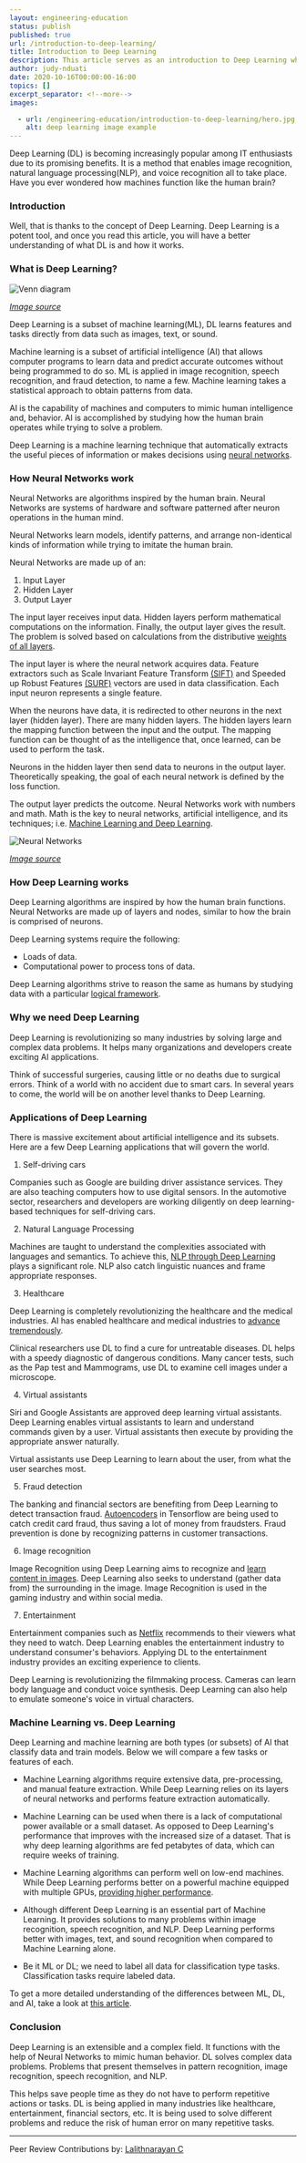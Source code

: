 ```yaml
---
layout: engineering-education
status: publish
published: true
url: /introduction-to-deep-learning/
title: Introduction to Deep Learning
description: This article serves as an introduction to Deep Learning which is a machine learning technique that automatically extracts the pieces of information using neural networks.
author: judy-nduati
date: 2020-10-16T00:00:00-16:00
topics: []
excerpt_separator: <!--more-->
images:

  - url: /engineering-education/introduction-to-deep-learning/hero.jpg
    alt: deep learning image example
---
```

Deep Learning (DL) is becoming increasingly popular among IT enthusiasts due to its promising benefits. It is a method that enables image recognition, natural language processing(NLP), and voice recognition all to take place. Have you ever wondered how machines function like the human brain?
<!--more-->
### Introduction
Well, that is thanks to the concept of Deep Learning. Deep Learning is a potent tool, and once you read this article, you will have a better understanding of what DL is and how it works.
### What is Deep Learning?

![Venn diagram](/engineering-education/introduction-to-deep-learning/ai-ml-dl.jpg)<br>

[*Image source*](https://towardsdatascience.com/cousins-of-artificial-intelligence-dda4edc27b55)

Deep Learning is a subset of machine learning(ML), DL learns features and tasks directly from data such as images, text, or sound.

Machine learning is a subset of artificial intelligence (AI) that allows computer programs to learn data and predict accurate outcomes without being programmed to do so. ML is applied in image recognition, speech recognition, and fraud detection, to name a few. Machine learning takes a statistical approach to obtain patterns from data.

AI is the capability of machines and computers to mimic human intelligence and, behavior. AI is accomplished by studying how the human brain operates while trying to solve a problem.

Deep Learning is a machine learning technique that automatically extracts the useful pieces of information or makes decisions using [neural networks](https://en.wikipedia.org/wiki/Artificial_neural_network).

### How Neural Networks work
Neural Networks are algorithms inspired by the human brain. Neural Networks are systems of hardware and software patterned after neuron operations in the human mind.

Neural Networks learn models, identify patterns, and arrange non-identical kinds of information while trying to imitate the human brain.

Neural Networks are made up of an:
1. Input Layer
2. Hidden Layer
3. Output Layer

The input layer receives input data. Hidden layers perform mathematical computations on the information. Finally, the output layer gives the result. The problem is solved based on calculations from the distributive [weights of all layers](https://www.modev.com/blog/how-deep-learning-works).

The input layer is where the neural network acquires data. Feature extractors such as Scale Invariant Feature Transform [(SIFT)](https://bit.ly/342ROr6) and Speeded up Robust Features [(SURF)](https://bit.ly/2T3tb7s) vectors are used in data classification. Each input neuron represents a single feature.

When the neurons have data, it is redirected to other neurons in the next layer (hidden layer). There are many hidden layers. The hidden layers learn the mapping function between the input and the output. The mapping function can be thought of as the intelligence that, once learned, can be used to perform the task.

Neurons in the hidden layer then send data to neurons in the output layer. Theoretically speaking, the goal of each neural network is defined by the loss function.

The output layer predicts the outcome. Neural Networks work with numbers and math. Math is the key to neural networks, artificial intelligence, and its techniques; i.e. [Machine Learning and Deep Learning](http://neuralnetworksanddeeplearning.com/chap1.html).

![Neural Networks](/engineering-education/introduction-to-deep-learning/neural-networks.jpg)<br>

[*Image source*](https://towardsdatascience.com/cousins-of-artificial-intelligence-dda4edc27b55)

### How Deep Learning works
Deep Learning algorithms are inspired by how the human brain functions. Neural Networks are made up of layers and nodes, similar to how the brain is comprised of neurons.

Deep Learning systems require the following:
- Loads of data.
- Computational power to process tons of data.

Deep Learning algorithms strive to reason the same as humans by studying data with a particular [logical framework](https://medium.com/tebs-lab/introduction-to-deep-learning-a46e92cb0022).

### Why we need Deep Learning
Deep Learning is revolutionizing so many industries by solving large and complex data problems.
It helps many organizations and developers create exciting AI applications.

Think of successful surgeries, causing little or no deaths due to surgical errors. Think of a world with no accident due to smart cars. In several years to come, the world will be on another level thanks to Deep Learning.

### Applications of Deep Learning
There is massive excitement about artificial intelligence and its subsets. Here are a few Deep Learning applications that will govern the world.

1. Self-driving cars

Companies such as Google are building driver assistance services. They are also teaching computers how to use digital sensors. In the automotive sector, researchers and developers are working diligently on deep learning-based techniques for self-driving cars.

2. Natural Language Processing

Machines are taught to understand the complexities associated with languages and semantics. To achieve this, [NLP through Deep Learning](https://www.mygreatlearning.com/blog/natural-language-processing-tutorial/) plays a significant role. NLP also catch linguistic nuances and frame appropriate responses.

3. Healthcare

Deep Learning is completely revolutionizing the healthcare and the medical industries. AI has enabled healthcare and medical industries to [advance tremendously](https://medium.com/breathe-publication/top-15-deep-learning-applications-that-will-rule-the-world-in-2018-and-beyond-7c6130c43b01).

Clinical researchers use DL to find a cure for untreatable diseases. DL helps with a speedy diagnostic of dangerous conditions. Many cancer tests, such as the Pap test and Mammograms, use DL to examine cell images under a microscope.

4. Virtual assistants

Siri and Google Assistants are approved deep learning virtual assistants. Deep Learning enables virtual assistants to learn and understand commands given by a user. Virtual assistants then execute by providing the appropriate answer naturally.

Virtual assistants use Deep Learning to learn about the user, from what the user searches most.

5. Fraud detection

The banking and financial sectors are benefiting from Deep Learning to detect transaction fraud. [Autoencoders](https://www.mygreatlearning.com/blog/deep-learning-applications/) in Tensorflow are being used to catch credit card fraud, thus saving a lot of money from fraudsters. Fraud prevention is done by recognizing patterns in customer transactions.

6. Image recognition

Image Recognition using Deep Learning aims to recognize and [learn content in images](https://www.researchgate.net/publication/326503174_Deep_Learning_for_Practical_Image_Recognition_Case_Study_on_Kaggle_Competitions). Deep Learning also seeks to understand (gather data from) the surrounding in the image. Image Recognition is used in the gaming industry and within social media.

7. Entertainment

Entertainment companies such as [Netflix](https://www.netflix.com/ke-en/) recommends to their viewers what they need to watch. Deep Learning enables the entertainment industry to understand consumer's behaviors. Applying DL to the entertainment industry provides an exciting experience to clients.

Deep Learning is revolutionizing the filmmaking process. Cameras can learn body language and conduct voice synthesis. Deep Learning can also help to emulate someone's voice in virtual characters.

### Machine Learning vs. Deep Learning
Deep Learning and machine learning are both types (or subsets) of AI that classify data and train models. Below we will compare a few tasks or features of each.

- Machine Learning algorithms require extensive data, pre-processing, and manual feature extraction. While Deep Learning relies on its layers of neural networks and performs feature extraction automatically.

- Machine Learning can be used when there is a lack of computational power available or a small dataset. As opposed to Deep Learning's performance that improves with the increased size of a dataset. That is why deep learning algorithms are fed petabytes of data, which can require weeks of training.

- Machine Learning algorithms can perform well on low-end machines. While Deep Learning performs better on a powerful machine equipped with multiple GPUs, [providing higher performance](https://hackr.io/blog/machine-learning-vs-deep-learning).

- Although different Deep Learning is an essential part of Machine Learning. It provides solutions to many problems within image recognition, speech recognition, and NLP. Deep Learning performs better with images, text, and sound recognition when compared to Machine Learning alone.

- Be it ML or DL; we need to label all data for classification type tasks. Classification tasks require labeled data.

To get a more detailed understanding of the differences between ML, DL, and AI, take a look at [this article](/differences-between-artificial-intelligence-machine-learning-and-deep-learning/).

### Conclusion
Deep Learning is an extensible and a complex field. It functions with the help of Neural Networks to mimic human behavior. DL solves complex data problems. Problems that present themselves in pattern recognition, image recognition, speech recognition, and NLP.

This helps save people time as they do not have to perform repetitive actions or tasks. DL is being applied in many industries like healthcare, entertainment, financial sectors, etc.
It is being used to solve different problems and reduce the risk of human error on many repetitive tasks.

---
Peer Review Contributions by: [Lalithnarayan C](/engineering-education/authors/lalithnarayan-c/)
